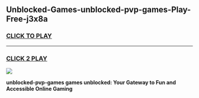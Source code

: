 
## Unblocked-Games-unblocked-pvp-games-Play-Free-j3x8a
<h3>
<a href="https://premium76.site?title=unblocked-pvp-games&ref=21A">CLICK TO PLAY</a></h3>
<hr>

<h3>
<a href="https://premium76.site?title=unblocked-pvp-games&ref=21A">CLICK 2 PLAY</a>
  
</h3>

<a href="https://premium76.site?title=unblocked-pvp-games&ref=21A"><img src="https://clearcache.store/games.png"></a>


**unblocked-pvp-games games unblocked: Your Gateway to Fun and Accessible Online Gaming**
